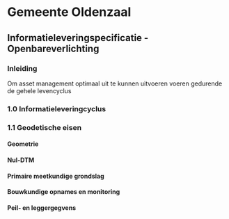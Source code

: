 # Gemeente Oldenzaal
## Informatieleveringspecificatie - Openbareverlichting

### Inleiding

Om asset management optimaal uit te kunnen uitvoeren voeren gedurende de gehele levencyclus


### 1.0 Informatieleveringcyclus

### 1.1 Geodetische eisen

#### Geometrie

#### Nul-DTM

#### Primaire meetkundige grondslag

#### Bouwkundige opnames en monitoring

#### Peil- en leggergegvens

